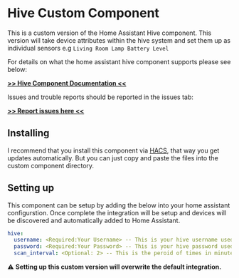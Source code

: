 # Hive Custom Component

This is a custom version of the Home Assistant Hive component.
This version will take device attributes within the hive system
and set them up as individual sensors e.g `Living Room Lamp Battery Level`

For details on what the home assistant hive component supports please see below:

[**>> Hive Component Documentation <<**](https://www.home-assistant.io/integrations/hive/)

Issues and trouble reports should be reported in the issues tab:

[**>> Report issues here <<**](https://github.com/Pyhive/HA-Hive-Custom-Component/issues)


## Installing

I recommend that you install this component via [HACS](https://hacs.xyz/),
that way you get updates automatically. But you can just copy and paste the 
files into the custom component directory.

## Setting up

This component can be setup by adding the below into your home assistant 
configurstion. Once complete the integration will be setup and devices
will be discovered and automatically added to Home Assistant.

```yaml
hive:
  username: <Required:Your Username> -- This is your hive username used on hivehome.com
  password: <Required:Your Password> -- This is your hive password used on hivehome.com
  scan_interval: <Optional: 2> -- This is the peroid of times in minutes to update from Hive.
```

:warning: **Setting up this custom version will overwrite the default integration.**
